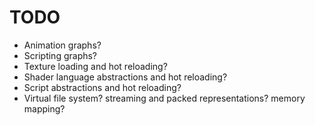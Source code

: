 # TODO

* Animation graphs?
* Scripting graphs?
* Texture loading and hot reloading?
* Shader language abstractions and hot reloading?
* Script abstractions and hot reloading?
* Virtual file system? streaming and packed representations? memory mapping?

